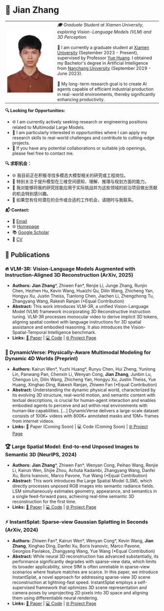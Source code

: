 # 👋 Jian Zhang

<table>
<tr>
<td width="150">
<img src="jian_zhang.jpg" alt="Jian Zhang" width="150">
</td>
<td>
<em>🎓 Graduate Student at Xiamen University, exploring Vision-Language Models (VLM) and 3D Perception.</em>
<br><br>
🏫 I am currently a graduate student at <a href="https://www.xmu.edu.cn/">Xiamen University</a> (September 2023 - Present), supervised by Professor <a href="https://huangyue05.github.io/">Yue Huang</a>. I obtained my Bachelor's degree in Artificial Intelligence from <a href="http://www.ncu.edu.cn/">Nanchang University</a> (September 2019 - June 2023).
<br><br>
🤖 My long-term research goal is to create AI agents capable of efficient industrial production in real-world environments, thereby significantly enhancing productivity.
</td>
</tr>
</table>

**🔍 Looking for Opportunities:**
* 🌐 I am currently actively seeking research or engineering positions related to Multimodal Large Models.
* 🔬 I am particularly interested in opportunities where I can apply my research skills to real-world challenges and contribute to cutting-edge projects.
* 📩 If you have any potential collaborations or suitable job openings, please feel free to contact me.

**🔍 求职机会：**
* 🌐 我目前正在积极寻找多模态大模型相关的研究或工程岗位。
* 🔬 特别关注于提升模型在三维空间感知、理解、推理与规划方面的能力。
* 💼 我对能够将我的研究技能应用于实际挑战并为这些领域的前沿项目做出贡献的机会特别感兴趣。
* 📩 如果您有任何潜在的合作或合适的工作机会，请随时与我联系。

**📬 Contact:**
*   📧 [Email](mailto:zjrandomyeah@gmail.com)
*   🌐 [Homepage](https://jian-zhang-3dv.github.io/Jian-Zhang-3DV/)
*   📚 [Google Scholar](https://scholar.google.com/citations?user=qBNtBsAAAAAJ&hl=en&oi=sra)
*   📄 [CV](https://jian-zhang-3dv.github.io/Jian-Zhang-3DV/cv/CV_Jian_Zhang.pdf)

## 📝 Publications

### 🔥 VLM-3R: Vision-Language Models Augmented with Instruction-Aligned 3D Reconstruction (ArXiv, 2025)
*   **Authors:** **Jian Zhang***, Zhiwen Fan*, Renjie Li, Junge Zhang, Runjin Chen, Hezhen Hu, Kevin Wang, Huaizhi Qu, Dilin Wang, Zhicheng Yan, Hongyu Xu, Justin Theiss, Tianlong Chen, Jiachen Li, Zhengzhong Tu, Zhangyang Wang, Rakesh Ranjan (*Equal Contribution)
*   **Abstract:** This work introduces VLM-3R, a unified Vision-Language Model (VLM) framework incorporating 3D Reconstructive instruction tuning. VLM-3R processes monocular video to derive implicit 3D tokens, aligning spatial context with language instructions for 3D spatial assistance and embodied reasoning. It also introduces the Vision-Spatial-Temporal Intelligence benchmark.
*   **Links:** [📄 Paper](https://arxiv.org/abs/2505.20279) | [💻 Code](https://github.com/VITA-Group/VLM-3R) | [🌐 Project Page](https://vlm-3r.github.io/)

### 🌟 DynamicVerse: Physically-Aware Multimodal Modeling for Dynamic 4D Worlds (Preprint)
*   **Authors:** Kairun Wen*, Yuzhi Huang*, Runyu Chen, Hui Zheng, Yunlong Lin, Panwang Pan, Chenxin Li, Wenyan Cong, **Jian Zhang**, Junbin Lu, Chenguo Lin, Dilin Wang, Zhicheng Yan, Hongyu Xu, Justin Theiss, Yue Huang, Xinghao Ding, Rakesh Ranjan, Zhiwen Fan (*Equal Contribution)
*   **Abstract:** Understanding the dynamic physical world, characterized by its evolving 3D structure, real-world motion, and semantic content with textual descriptions, is crucial for human-agent interaction and enables embodied agents to perceive and act within real environments with human‑like capabilities. [...] DynamicVerse delivers a large-scale dataset consists of 100K+ videos with 800K+ annotated masks and 10M+ frames from internet videos.
*   **Links:** 📄 Paper (Coming Soon) | 💻 Code (Coming Soon) | [🌐 Project Page](https://dynamic-verse.github.io/)

### 🏆 Large Spatial Model: End-to-end Unposed Images to Semantic 3D (NeurIPS, 2024)
*   **Authors:** **Jian Zhang***, Zhiwen Fan*, Wenyan Cong, Peihao Wang, Renjie Li, Kairun Wen, Shijie Zhou, Achuta Kadambi, Zhangyang Wang, Danfei Xu, Boris Ivanovic, Marco Pavone, Yue Wang (*Equal Contribution)
*   **Abstract:** This work introduces the Large Spatial Model (LSM), which directly processes unposed RGB images into semantic radiance fields. LSM simultaneously estimates geometry, appearance, and semantics in a single feed-forward pass, achieving real-time semantic 3D reconstruction for the first time.
*   **Links:** [📄 Paper](https://arxiv.org/abs/2410.18956) | [💻 Code](https://github.com/NVlabs/LSM) | [🌐 Project Page](https://largespatialmodel.github.io/)

### ⚡ InstantSplat: Sparse-view Gaussian Splatting in Seconds (ArXiv, 2024)
*   **Authors:** Zhiwen Fan*, Kairun Wen*, Wenyan Cong*, Kevin Wang, **Jian Zhang**, Xinghao Ding, Danfei Xu, Boris Ivanovic, Marco Pavone, Georgios Pavlakos, Zhangyang Wang, Yue Wang (*Equal Contribution)
*   **Abstract:** While neural 3D reconstruction has advanced substantially, its performance significantly degrades with sparse-view data, which limits its broader applicability, since SfM is often unreliable in sparse-view scenarios where feature matches are scarce. In this paper, we introduce InstantSplat, a novel approach for addressing sparse-view 3D scene reconstruction at lightning-fast speed. InstantSplat employs a self-supervised framework that optimizes 3D scene representation and camera poses by unprojecting 2D pixels into 3D space and aligning them using differentiable neural rendering.
*   **Links:** [📄 Paper](https://arxiv.org/abs/2403.20309) | [💻 Code](https://github.com/NVlabs/InstantSplat) | [🌐 Project Page](https://instantsplat.github.io/)

